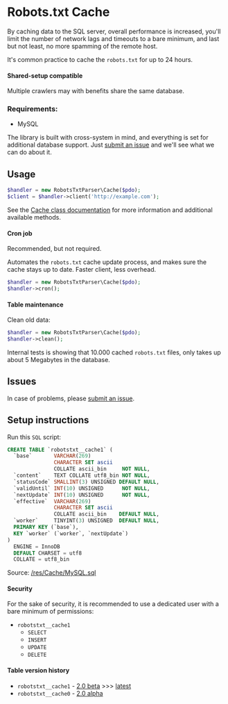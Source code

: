 # Robots.txt Cache
By caching data to the SQL server, overall performance is increased, you'll limit the number of network lags and timeouts to a bare minimum, and last but not least, no more spamming of the remote host.

It's common practice to cache the `robots.txt` for up to 24 hours.

#### Shared-setup compatible
Multiple crawlers may with benefits share the same database.

### Requirements:
- MySQL

The library is built with cross-system in mind, and everything is set for additional database support. Just [submit an issue](https://github.com/VIPnytt/RobotsTxtParser/issues) and we'll see what we can do about it.

## Usage
```php
$handler = new RobotsTxtParser\Cache($pdo);
$client = $handler->client('http://example.com');
```

See the [Cache class documentation](../methods/Cache.md) for more information and additional available methods.

#### Cron job
Recommended, but not required.

Automates the `robots.txt` cache update process, and makes sure the cache stays up to date. Faster client, less overhead.
```php
$handler = new RobotsTxtParser\Cache($pdo);
$handler->cron();
```

#### Table maintenance
Clean old data:
```php
$handler = new RobotsTxtParser\Cache($pdo);
$handler->clean();
```

Internal tests is showing that 10.000 cached `robots.txt` files, only takes up about 5 Megabytes in the database.

## Issues
In case of problems, please [submit an issue](https://github.com/VIPnytt/RobotsTxtParser/issues).

## Setup instructions
Run this `SQL` script:
```SQL
CREATE TABLE `robotstxt__cache1` (
  `base`       VARCHAR(269)
               CHARACTER SET ascii
               COLLATE ascii_bin     NOT NULL,
  `content`    TEXT COLLATE utf8_bin NOT NULL,
  `statusCode` SMALLINT(3) UNSIGNED DEFAULT NULL,
  `validUntil` INT(10) UNSIGNED      NOT NULL,
  `nextUpdate` INT(10) UNSIGNED      NOT NULL,
  `effective`  VARCHAR(269)
               CHARACTER SET ascii
               COLLATE ascii_bin    DEFAULT NULL,
  `worker`     TINYINT(3) UNSIGNED  DEFAULT NULL,
  PRIMARY KEY (`base`),
  KEY `worker` (`worker`, `nextUpdate`)
)
  ENGINE = InnoDB
  DEFAULT CHARSET = utf8
  COLLATE = utf8_bin
```
Source: [/res/Cache/MySQL.sql](https://github.com/VIPnytt/RobotsTxtParser/blob/master/res/Cache/MySQL.sql)

#### Security
For the sake of security, it is recommended to use a dedicated user with a bare minimum of permissions:

- `robotstxt__cache1`
  - `SELECT`
  - `INSERT`
  - `UPDATE`
  - `DELETE`

#### Table version history
- `robotstxt__cache1` - [2.0 beta](https://github.com/VIPnytt/RobotsTxtParser/releases/tag/v2.0.0-beta.1) >>> [latest](https://github.com/VIPnytt/RobotsTxtParser/releases)
- `robotstxt__cache0` - [2.0 alpha](https://github.com/VIPnytt/RobotsTxtParser/releases/tag/v2.0.0-alpha.1)
